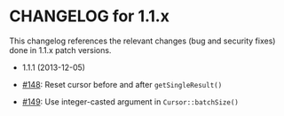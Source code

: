 CHANGELOG for 1.1.x
===================

This changelog references the relevant changes (bug and security fixes) done
in 1.1.x patch versions.

* 1.1.1 (2013-12-05)

 * [#148](https://github.com/doctrine/mongodb/pull/148): Reset cursor before and after `getSingleResult()`
 * [#149](https://github.com/doctrine/mongodb/pull/149): Use integer-casted argument in `Cursor::batchSize()`
